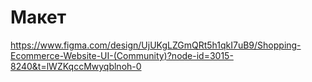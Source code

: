 # Макет

https://www.figma.com/design/UjUKgLZGmQRt5h1qkI7uB9/Shopping-Ecommerce-Website-UI-(Community)?node-id=3015-8240&t=lWZKqccMwyqblnoh-0
